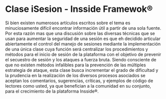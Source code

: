 # Clase iSesion - Insside Framewok®

Si bien existen numerosos artículos escritos sobre el tema es minuciosamente difícil encontrar información útil a 
partir de una sola fuente. Por esta razón mas que una discusión sobre las diversas técnicas que se usan para aumentar 
la seguridad de una sesión es que eh decidido articular abiertamente el control del manejo de sesiones mediante la 
implementación de una única clase cuya función será centralizar los procedimientos y métodos para el inicio de 
sesión de la plataforma con el objetivo de prevenir el secuestro de sesión y los ataques a fuerza bruta. Siendo 
consciente de que no existen métodos infalibles para la prevención de las múltiples estrategia de ataque, esta clase 
busca incrementar el grado de dificultad y la prudencia en la realización de los diversos procesos asociados se 
aceptan los comentarios, sugerencias, críticas, y ejemplos de código de lectores como usted, ya que benefician a 
la comunidad en su conjunto, para el crecimiento de la plataforma Insside®. 
